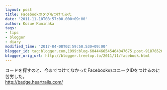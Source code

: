```yaml
---
layout: post
title: Facebookのタグもつけてみた
date: '2011-11-10T08:57:00.000+09:00'
author: Kozue Kuninaka
tags:
- tips
- blogger
- diary
modified_time: '2017-04-08T02:59:50.530+09:00'
blogger_id: tag:blogger.com,1999:blog-6044466545464047675.post-9187652060136697653
blogger_orig_url: http://blogger.treetop.to/2011/11/facebook.html
---
```


コードを探すのと、今までつけてなかったFacebookのユニークIDをつけるのに苦労した。<br /><a href="http://badge.heartrails.com/">http://badge.heartrails.com/</a>